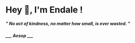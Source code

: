 <h1 title="head"> Hey 👋, I'm Endale !</h1>

**<h5><i>" No act of kindness, no matter how small, is ever wasted. "</i></h5>**

*<b>___ Aesop ___</b>*
